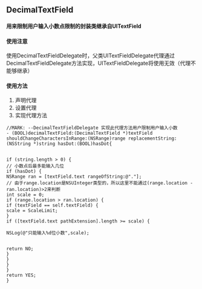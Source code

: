 ## DecimalTextField
#### 用来限制用户输入小数点限制的封装类继承自UITextField
#### 使用注意
使用DecimalTextFieldDelegate时，父类UITextFieldDelegate代理通过DecimalTextFieldDelegate方法实现，UITextFieldDelegate将使用无效（代理不能够继承）
#### 使用方法

1. 声明代理<DecimalTextFieldDelegate>
2. 设置代理
3. 实现代理方法
```
//MARK: --DecimalTextFieldDelegate 实现此代理方法用户限制用户输入小数
- (BOOL)decimalTextField:(DecimalTextField *)textField shouldChangeCharactersInRange:(NSRange)range replacementString:(NSString *)string hasDot:(BOOL)hasDot{


if (string.length > 0) {
// 小数点后最多能输入几位
if (hasDot) {
NSRange ran = [textField.text rangeOfString:@"."];
// 由于range.location是NSUInteger类型的，所以这里不能通过(range.location - ran.location)>2来判断
int scale = 0;
if (range.location > ran.location) {
if (textField == self.textField) {
scale = ScaleLimit;
}
if ([textField.text pathExtension].length >= scale) {

NSLog(@"只能输入%d位小数",scale);


return NO;
}
}
}
}
return YES;
}

```

